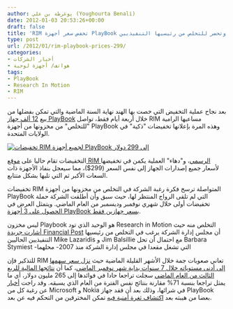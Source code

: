 ```yaml
---
author: يوغرطة بن علي (Youghourta Benali)
date: 2012-01-03 20:53:26+00:00
draft: false
title: 'RIM تخفض سعر أجهزة PlayBook وتحضر للتخلص من رئيسيها التنفيذيين  '
type: post
url: /2012/01/rim-playbook-prices-299/
categories:
- أخبار الشركات
- هواتف/ أجهزة لوحية
tags:
- PlayBook
- Research In Motion
- RIM
---
```


بعد نجاح عملية التخفيض التي خصت بها الهند نهاية السنة الماضية والتي تمكن بفضلها من بيع [12 ألف جهاز PlayBook](http://thenextweb.com/in/2012/01/02/playbook-sold-out-in-india-as-festive-sale-gives-rim-tablet-rare-boost/) خلال أربعة أيام فقط، تواصل RIM مساعيها الرامية "للتخلص" من مخزونها من أجهزة PlayBook وهذه المرة بإعلانها تخفيضات "ذكية" في الولايات المتحدة.




[![تخفيضات RIM لجميع أجهزة PlayBook إلى 299 دولار](http://www.it-scoop.com/wp-content/uploads/2012/01/playbook-299-sale-300x231.png)
](http://www.it-scoop.com/wp-content/uploads/2012/01/playbook-299-sale.png)




التخفيضات تقام حاليا على [موقع RIM الرسمي](http://store.shopblackberry.com/Product/BlackBerry-PlayBook/PRD-38548-001?iid=OTC-wtbpbus-dec22)، و"دهاء" العملية يكمن في تخفيضها لأسعار جميع إصدارات الجهاز إلى نفس السعر (299$)، مما سيعجل بنفاذ الأجهزة ذات السعات الأكبر ثم التي تليها بشكل متتابع.




تخفيضات RIM المتواصلة ترسخ فكرة رغبة الشركة في التخلص من مخزونها من أجهزة PlayBook التي لم تلقى الرواج المنتظر لها، حيث سبق وأن أطلقت الشركة حملة تخفيضات أولى خلال شهري نوفمبر وديسمبر من العام الماضي. ويتمثل العرض في [الحصول على 3 أجهزة PlayBook بسعر جهازين فقط](http://techcrunch.com/2011/10/28/rims-playbook-push-businesses-buy-two-get-one-free/).




ليس مخزون Playbook هو الوحيد الذي تود Research in Motion التخلص منه حيث [أشارت جريدة Financial Post](http://business.financialpost.com/2012/01/03/rim-leaning-toward-new-chairman-sources/) أن مجلس إدارة الشركة يرغب في التخلص من رئيسيها التنفيذيين الحاليين Mike Lazaridis و Jim Balsillie مع احتمال أن تحل Barbara Stymiest -التي تشغل مقعدا في مجلس إدارة الشركة منذ 2007- محلهما




للتذكير فإن RIM تعاني صعوبات جمة خلال الأشهر القليلة الماضية حيث [نزل سعر سهمها إلى أدنى مستوياته خلال 7 سنوات بداية شهر نوفمبر الماضي](http://www.it-scoop.com/2011/11/rim-stock-falls-below-book-value/)، كما أن [نتائجها المالية للربع الثالث من العام الماضي](http://www.rim.com/investors/documents/pdf/pressrelease/2012/Q3_press_release.pdf) سجلت تراجعا حادا في فوائدها إلى 265 مليون دولار، أي ما يمثل تراجعا بنسبة 71% مقارنة بنتائج نفس الفترة من العام الذي يسبقه. وقد راجت [أخبار](http://www.it-scoop.com/2011/12/who-will-eat-rim/) عن رغبة كل من Microsoft و Nokia في شرائها، وذلك بعد أن فقد جهاز PlayBook بعضا من هيبته بعد [اكتشاف ثغرة أمنية فيه](http://www.it-scoop.com/2011/12/playbook-dingleberry/) تمكن المخترقين من التحكم فيه عن بعد.



